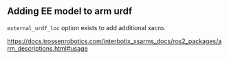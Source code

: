 

## Adding EE model to arm urdf 

`external_urdf_loc` option exists to add additional xacro. 

https://docs.trossenrobotics.com/interbotix_xsarms_docs/ros2_packages/arm_descriptions.html#usage